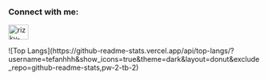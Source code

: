 <div>
  <h3 align="left">Connect with me:</h3>
  <p align="left">
  <a href="https://www.linkedin.com/in/tefanhaetami" target="blank"><img align="center" src="https://raw.githubusercontent.com/rahuldkjain/github-profile-readme-generator/master/src/images/icons/Social/linked-in-alt.svg" alt="rizky-djanuar" height="30" width="40" /></a>
  </p>
</div>
![Top Langs](https://github-readme-stats.vercel.app/api/top-langs/?username=tefanhhh&show_icons=true&theme=dark&layout=donut&exclude_repo=github-readme-stats,pw-2-tb-2)
